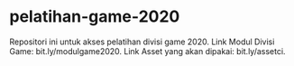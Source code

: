 # pelatihan-game-2020
Repositori ini untuk akses pelatihan divisi game 2020.
Link Modul Divisi Game: bit.ly/modulgame2020.
Link Asset yang akan dipakai: bit.ly/assetci.
